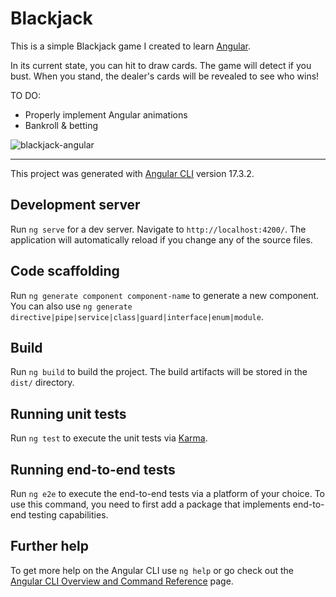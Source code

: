 # Blackjack

This is a simple Blackjack game I created to learn [Angular](https://angular.dev).

In its current state, you can hit to draw cards. The game will detect if you bust. When you stand, the dealer's cards will be revealed to see who wins! 

TO DO:
- Properly implement Angular animations
- Bankroll & betting

![blackjack-angular](https://github.com/Jamesllllllllll/blackjack-angular/assets/125431058/077096d0-377a-44e6-b918-818716ec6ee9)

---

This project was generated with [Angular CLI](https://github.com/angular/angular-cli) version 17.3.2.

## Development server

Run `ng serve` for a dev server. Navigate to `http://localhost:4200/`. The application will automatically reload if you change any of the source files.

## Code scaffolding

Run `ng generate component component-name` to generate a new component. You can also use `ng generate directive|pipe|service|class|guard|interface|enum|module`.

## Build

Run `ng build` to build the project. The build artifacts will be stored in the `dist/` directory.

## Running unit tests

Run `ng test` to execute the unit tests via [Karma](https://karma-runner.github.io).

## Running end-to-end tests

Run `ng e2e` to execute the end-to-end tests via a platform of your choice. To use this command, you need to first add a package that implements end-to-end testing capabilities.

## Further help

To get more help on the Angular CLI use `ng help` or go check out the [Angular CLI Overview and Command Reference](https://angular.io/cli) page.
